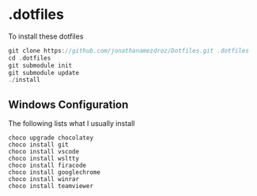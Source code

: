 # .dotfiles

To install these dotfiles

```c
git clone https://github.com/jonathanamezdroz/Dotfiles.git .dotfiles
cd .dotfiles
git submodule init
git submodule update
./install
```

## Windows Configuration

The following lists what I usually install 

```console
choco upgrade chocolatey
choco install git
choco install vscode
choco install wsltty
choco install firacode
choco install googlechrome
choco install winrar
choco install teamviewer
```
